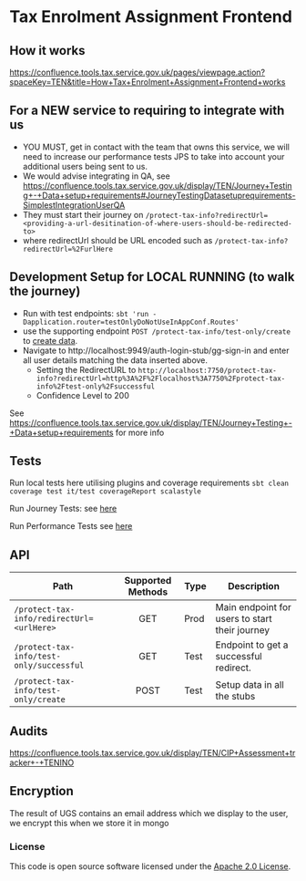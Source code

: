 
# Tax Enrolment Assignment Frontend
## How it works
https://confluence.tools.tax.service.gov.uk/pages/viewpage.action?spaceKey=TEN&title=How+Tax+Enrolment+Assignment+Frontend+works

## For a NEW service to requiring to integrate with us 
- YOU MUST, get in contact with the team that owns this service, we will need to increase our performance tests JPS to take into account your additional users being sent to us.
- We would advise integrating in QA, see https://confluence.tools.tax.service.gov.uk/display/TEN/Journey+Testing+-+Data+setup+requirements#JourneyTestingDatasetuprequirements-SimplestIntegrationUserQA
- They must start their journey on  `/protect-tax-info?redirectUrl=<providing-a-url-desitination-of-where-users-should-be-redirected-to>`
- where redirectUrl should be URL encoded such as `/protect-tax-info?redirectUrl=%2FurlHere`

## Development Setup for LOCAL RUNNING (to walk the journey)
- Run with test endpoints: `sbt 'run -Dapplication.router=testOnlyDoNotUseInAppConf.Routes'`
- use the supporting endpoint `POST /protect-tax-info/test-only/create` to [create data](doc/CreateData.md).
- Navigate to http://localhost:9949/auth-login-stub/gg-sign-in and enter all user details matching the data inserted above.
  - Setting the RedirectURL to `http://localhost:7750/protect-tax-info?redirectUrl=http%3A%2F%2Flocalhost%3A7750%2Fprotect-tax-info%2Ftest-only%2Fsuccessful`
  - Confidence Level to 200

See https://confluence.tools.tax.service.gov.uk/display/TEN/Journey+Testing+-+Data+setup+requirements for more info
 
## Tests
Run local tests here utilising plugins and coverage requirements `sbt clean coverage test it/test coverageReport scalastyle`

Run Journey Tests: see [here](https://github.com/hmrc/tax-enrolment-assignment-journey-tests)

Run Performance Tests see [here](https://github.com/hmrc/tax-enrolment-assignment-performance-tests)

## API

| Path                                                         | Supported Methods | Type | Description                                             |
|--------------------------------------------------------------|:-----------------:|:-----|---------------------------------------------------------|
| `/protect-tax-info/redirectUrl=<urlHere>`                    |        GET        | Prod | Main endpoint for users to start their journey          |
| `/protect-tax-info/test-only/successful`                     |        GET        | Test | Endpoint to get a successful redirect.                  |
| `/protect-tax-info/test-only/create`                         |        POST       | Test | Setup data in all the stubs                             |                   

## Audits
https://confluence.tools.tax.service.gov.uk/display/TEN/CIP+Assessment+tracker+-+TENINO

## Encryption
The result of UGS contains an email address which we display to the user, we encrypt this when we store it in mongo

### License
This code is open source software licensed under the [Apache 2.0 License]("http://www.apache.org/licenses/LICENSE-2.0.html").
